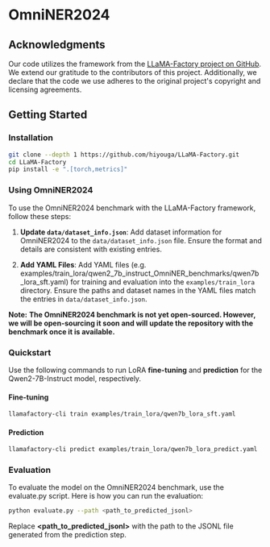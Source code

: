# OmniNER2024

## Acknowledgments

Our code utilizes the framework from the [LLaMA-Factory project on GitHub](https://github.com/hiyouga/LLaMA-Factory). We extend our gratitude to the contributors of this project. Additionally, we declare that the code we use adheres to the original project's copyright and licensing agreements.

## Getting Started

### Installation

```bash
git clone --depth 1 https://github.com/hiyouga/LLaMA-Factory.git
cd LLaMA-Factory
pip install -e ".[torch,metrics]"
```

### Using OmniNER2024

To use the OmniNER2024 benchmark with the LLaMA-Factory framework, follow these steps:

1. **Update `data/dataset_info.json`**: Add dataset information for OmniNER2024 to the `data/dataset_info.json` file. Ensure the format and details are consistent with existing entries.

2. **Add YAML Files**: Add YAML files (e.g. examples/train_lora/qwen2_7b_instruct_OmniNER_benchmarks/qwen7b_lora_sft.yaml) for training and evaluation into the `examples/train_lora` directory. Ensure the paths and dataset names in the YAML files match the entries in `data/dataset_info.json`.

**Note:** **The OmniNER2024 benchmark is not yet open-sourced. However, we will be open-sourcing it soon and will update the repository with the benchmark once it is available.**

### Quickstart

Use the following commands to run LoRA **fine-tuning** and **prediction** for the Qwen2-7B-Instruct model, respectively.

#### Fine-tuning

```bash
llamafactory-cli train examples/train_lora/qwen7b_lora_sft.yaml
```

#### Prediction

```bash
llamafactory-cli predict examples/train_lora/qwen7b_lora_predict.yaml
```

### Evaluation

To evaluate the model on the OmniNER2024 benchmark, use the evaluate.py script. Here is how you can run the evaluation:

```bash
python evaluate.py --path <path_to_predicted_jsonl> 
```
Replace **<path_to_predicted_jsonl>** with the path to the JSONL file generated from the prediction step.
